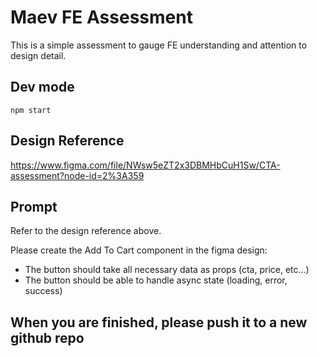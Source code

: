 # Maev FE Assessment

This is a simple assessment to gauge FE understanding and attention to design detail.


## Dev mode
`npm start`



## Design Reference
https://www.figma.com/file/NWsw5eZT2x3DBMHbCuH1Sw/CTA-assessment?node-id=2%3A359

## Prompt
Refer to the design reference above. 

Please create the Add To Cart component in the figma design:

- The button should take all necessary data as props (cta, price, etc...)
- The button should be able to handle async state (loading, error, success)

## When you are finished, please push it to a new github repo
